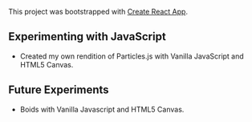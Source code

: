 This project was bootstrapped with [Create React App](https://github.com/facebook/create-react-app).

## Experimenting with JavaScript

- Created my own rendition of Particles.js with Vanilla JavaScript and HTML5 Canvas.

## Future Experiments

- Boids with Vanilla Javascript and HTML5 Canvas.